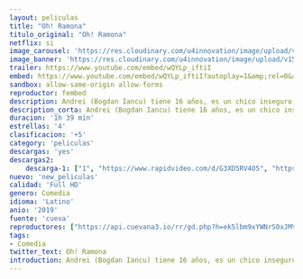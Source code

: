 ```yaml
---
layout: peliculas
title: "Oh! Ramona"
titulo_original: "Oh! Ramona"
netflix: si
image_carousel: 'https://res.cloudinary.com/u4innovation/image/upload/v1562909082/oh-ramona-poster-min_emakqy.jpg'
image_banner: 'https://res.cloudinary.com/u4innovation/image/upload/v1562909082/ohramonabanner-min_zheqe4.jpg'
trailer: https://www.youtube.com/embed/wQYLp_iftiI
embed: https://www.youtube.com/embed/wQYLp_iftiI?autoplay=1&amp;rel=0&amp;hd=1&border=0&wmode=opaque&enablejsapi=1&modestbranding=1&controls=1&showinfo=0
sandbox: allow-same-origin allow-forms
reproductor: fembed
description: Andrei (Bogdan Iancu) tiene 16 años, es un chico inseguro, y está colado por su sensual pero distante compañera de clase Ramona (Aggy K. Adams). Claro que todo cambia cuando conoce a la espectacular recepcionista de un hotel llamada Anemona (Holly Horne).
description_corta: Andrei (Bogdan Iancu) tiene 16 años, es un chico inseguro, y está colado por su sensual pero distante compañera de clase Ramona (Aggy K. Adams). Claro que todo cambia cuando conoce a la espectacular recepcionista de un hotel llamada Anemona (Holly Horne).
duracion: '1h 39 min'
estrellas: '4'
clasificacion: '+5'
category: 'peliculas'
descargas: 'yes'
descargas2:
    descarga-1: ["1", "https://www.rapidvideo.com/d/G3XD5RV4O5", "https://www.google.com/s2/favicons?domain=openload.co","OpenLoad","https://res.cloudinary.com/imbriitneysam/image/upload/v1541473684/mexico.png", "Latino", "Full HD"]
nuevo: 'new_peliculas'
calidad: 'Full HD'
genero: Comedia
idioma: 'Latino'
anio: '2019'
fuente: 'cueva'
reproductores: ["https://api.cuevana3.io/rr/gd.php?h=ek5lbm9xYWNrS0xJMVp5b21KREk0dFBLbjVkaHhkRGdrOG1jbnBpUnhhS1Z0NFpwbTZXWDFkaXJlS1pndHJQWHR0UmxpV0NacEtxOHQyZW1hcGpVNUsyU3FadVkyUT09"]
tags:
- Comedia
twitter_text: Oh! Ramona
introduction: Andrei (Bogdan Iancu) tiene 16 años, es un chico inseguro, y está colado por su sensual pero distante compañera de clase Ramona (Aggy K. Adams). Claro que todo cambia cuando conoce a la espectacular recepcionista de un hotel llamada Anemona (Holly Horne).
---
```



 







